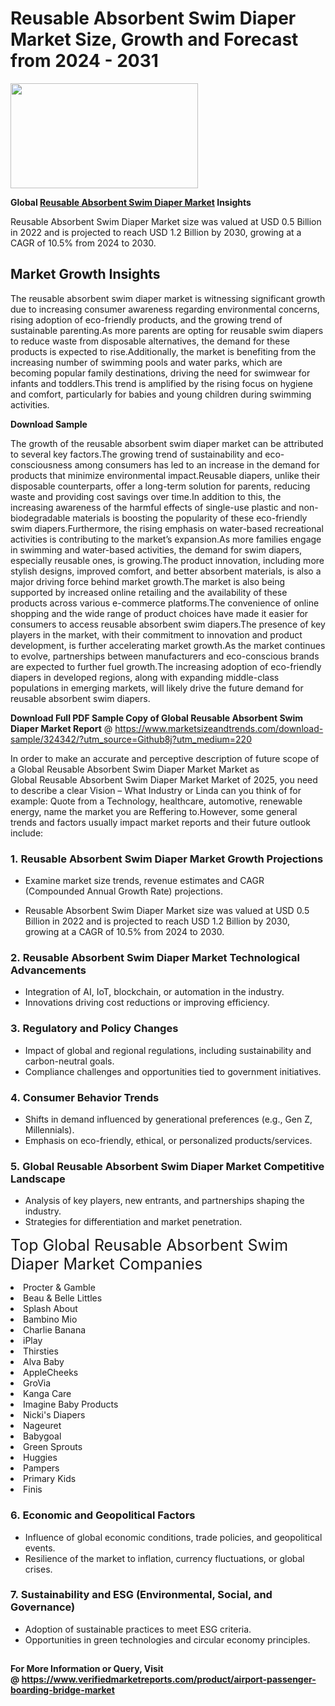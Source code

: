 <H1>Reusable Absorbent Swim Diaper Market Size, Growth and Forecast from 2024 - 2031</H1><img class="aligncenter size-medium wp-image-584254" src="https://thirdeyenews.in/wp-content/uploads/2024/09/Global-Market-Research-300x168.jpeg" alt="" width="300" height="168" /><p><strong>Global&nbsp;<a href="https://www.marketsizeandtrends.com/download-sample/324342/?utm_source=Github8j?utm_medium=220">Reusable Absorbent Swim Diaper Market</a> Insights</strong></p><p>Reusable Absorbent Swim Diaper Market size was valued at USD 0.5 Billion in 2022 and is projected to reach USD 1.2 Billion by 2030, growing at a CAGR of 10.5% from 2024 to 2030.</p><p><h2>Market Growth Insights</h2> <p>The reusable absorbent swim diaper market is witnessing significant growth due to increasing consumer awareness regarding environmental concerns, rising adoption of eco-friendly products, and the growing trend of sustainable parenting.As more parents are opting for reusable swim diapers to reduce waste from disposable alternatives, the demand for these products is expected to rise.Additionally, the market is benefiting from the increasing number of swimming pools and water parks, which are becoming popular family destinations, driving the need for swimwear for infants and toddlers.This trend is amplified by the rising focus on hygiene and comfort, particularly for babies and young children during swimming activities.</p> <p><strong>Download Sample</strong></p> <p>The growth of the reusable absorbent swim diaper market can be attributed to several key factors.The growing trend of sustainability and eco-consciousness among consumers has led to an increase in the demand for products that minimize environmental impact.Reusable diapers, unlike their disposable counterparts, offer a long-term solution for parents, reducing waste and providing cost savings over time.In addition to this, the increasing awareness of the harmful effects of single-use plastic and non-biodegradable materials is boosting the popularity of these eco-friendly swim diapers.Furthermore, the rising emphasis on water-based recreational activities is contributing to the market’s expansion.As more families engage in swimming and water-based activities, the demand for swim diapers, especially reusable ones, is growing.The product innovation, including more stylish designs, improved comfort, and better absorbent materials, is also a major driving force behind market growth.The market is also being supported by increased online retailing and the availability of these products across various e-commerce platforms.The convenience of online shopping and the wide range of product choices have made it easier for consumers to access reusable absorbent swim diapers.The presence of key players in the market, with their commitment to innovation and product development, is further accelerating market growth.As the market continues to evolve, partnerships between manufacturers and eco-conscious brands are expected to further fuel growth.The increasing adoption of eco-friendly diapers in developed regions, along with expanding middle-class populations in emerging markets, will likely drive the future demand for reusable absorbent swim diapers.</p> <p><span class=""><strong>Download Full PDF Sample Copy of Global Reusable Absorbent Swim Diaper Market Report</strong> @ <a href="https://www.marketsizeandtrends.com/download-sample/324342/?utm_source=Github8j?utm_medium=220" target="_blank">https://www.marketsizeandtrends.com/download-sample/324342/?utm_source=Github8j?utm_medium=220</a></span></p><p>In order to make an accurate and perceptive description of future scope of a Global&nbsp;Reusable Absorbent Swim Diaper Market Market as Global&nbsp;Reusable Absorbent Swim Diaper Market Market of 2025, you need to describe a clear Vision &ndash; What Industry or Linda can you think of for example: Quote from a Technology, healthcare, automotive, renewable energy, name the market you are Reffering to.However, some general trends and factors usually impact market reports and their future outlook include:</p><h3>1.&nbsp;<strong>Reusable Absorbent Swim Diaper Market Growth Projections</strong></h3><ul><li>Examine market size trends, revenue estimates and CAGR (Compounded Annual Growth Rate) projections.</li><li><p>Reusable Absorbent Swim Diaper Market size was valued at USD 0.5 Billion in 2022 and is projected to reach USD 1.2 Billion by 2030, growing at a CAGR of 10.5% from 2024 to 2030.</p></li></ul><h3>2.&nbsp;<strong>Reusable Absorbent Swim Diaper Market Technological Advancements</strong></h3><ul><li>Integration of AI, IoT, blockchain, or automation in the industry.</li><li>Innovations driving cost reductions or improving efficiency.</li></ul><h3>3.&nbsp;<strong>Regulatory and Policy Changes</strong></h3><ul><li>Impact of global and regional regulations, including sustainability and carbon-neutral goals.</li><li>Compliance challenges and opportunities tied to government initiatives.</li></ul><h3>4.&nbsp;<strong>Consumer Behavior Trends</strong></h3><ul><li>Shifts in demand influenced by generational preferences (e.g., Gen Z, Millennials).</li><li>Emphasis on eco-friendly, ethical, or personalized products/services.</li></ul><h3>5.&nbsp;<strong>Global Reusable Absorbent Swim Diaper Market Competitive Landscape</strong></h3><ul><li>Analysis of key players, new entrants, and partnerships shaping the industry.</li><li>Strategies for differentiation and market penetration.</li></ul><p data-pm-slice="1 1 []"><span style="color: inherit; font-family: inherit; font-size: 25px;">Top Global Reusable Absorbent Swim Diaper Market Companies</span></p><div class="" data-test-id=""><p><li>Procter & Gamble</li><li> Beau & Belle Littles</li><li> Splash About</li><li> Bambino Mio</li><li> Charlie Banana</li><li> iPlay</li><li> Thirsties</li><li> Alva Baby</li><li> AppleCheeks</li><li> GroVia</li><li> Kanga Care</li><li> Imagine Baby Products</li><li> Nicki's Diapers</li><li> Nageuret</li><li> Babygoal</li><li> Green Sprouts</li><li> Huggies</li><li> Pampers</li><li> Primary Kids</li><li> Finis</li></p></div><h3>6.&nbsp;<strong>Economic and Geopolitical Factors</strong></h3><ul><li>Influence of global economic conditions, trade policies, and geopolitical events.</li><li>Resilience of the market to inflation, currency fluctuations, or global crises.</li></ul><h3>7.&nbsp;<strong>Sustainability and ESG (Environmental, Social, and Governance)</strong></h3><ul><li>Adoption of sustainable practices to meet ESG criteria.</li><li>Opportunities in green technologies and circular economy principles.</li></ul><h2><strong style="font-size: 14px;">For More Information or Query, Visit @&nbsp;</strong><a style="background-color: #ffffff; font-size: 14px;" href="https://www.marketsizeandtrends.com/report/reusable-absorbent-swim-diaper-market/" target="_blank">https://www.verifiedmarketreports.com/product/airport-passenger-boarding-bridge-market</a></h2>